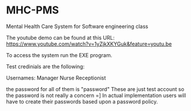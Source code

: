 # MHC-PMS
Mental Health Care System for Software engineering class


The youtube demo can be found at this URL: https://www.youtube.com/watch?v=1yZjkXKYGuk&feature=youtu.be

To access the system run the EXE program.

Test credinials are the following:

Usernames:
Manager
Nurse
Receptionist

the password for all of them is "password"
These are just test account so the password is not really a concern =]
In actual implementation users will have to create their passwords based upon a password policy.
